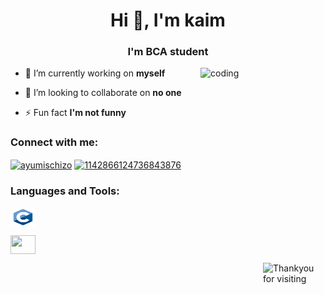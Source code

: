 <h1 align="center">Hi 👋, I'm kaim</h1>
<h3 align="center">I'm BCA student</h3>
<img align="right" alt="coding" src="https://cdna.artstation.com/p/assets/images/images/042/631/286/original/bryan-rodriguez-belchibia-1-rightspeed.gif?1635037562" width="200" height="150">

- 🔭 I’m currently working on **myself**

- 👯 I’m looking to collaborate on **no one**

- ⚡ Fun fact **I'm not funny**

<h3 align="left">Connect with me:</h3>
<p align="left">
<a href="https://twitter.com/ayumischizo" target="blank"><img align="center" src="https://www.lifewire.com/thmb/wpgtzWwjSr6d8Obl11uQgg0pD4s=/1500x0/filters:no_upscale():max_bytes(150000):strip_icc()/Twitter-and-X-4c4103f6bc3c42e0b7197b60a50317ca.jpg" alt="ayumischizo" height="30" width="40" /></a>
<a href="https://discord.gg/kaimaxgod" target="blank"><img align="center" src="https://images.unsplash.com/photo-1614680376739-414d95ff43df?q=80&w=1000&auto=format&fit=crop&ixlib=rb-4.0.3&ixid=M3wxMjA3fDB8MHxzZWFyY2h8Mnx8ZGlzY29yZHxlbnwwfHwwfHx8MA%3D%3D" alt="1142866124736843876" height="30" width="40" /></a>
</p>

<h3 align="left">Languages and Tools:</h3>
 <p align="left"> <a href="https://www.w3schools.com/c/c_intro.php" target="blank"> <img align="center" src="https://raw.githubusercontent.com/github/explore/f3e22f0dca2be955676bc70d6214b95b13354ee8/topics/c/c.png" height="30" width="40" /> </p> 
 <p align="left"> <a href="https://www.w3schools.com/html/" target="blank"> <img align="center" src="https://encrypted-tbn0.gstatic.com/images?q=tbn:ANd9GcTCE306XeWxLV9IBKXrAejOCNevi_BGpMb3EKtaSw_88h0DayKEoGeBs0JO4i08mwQuNNE&usqp=CAU" height="30" width="40" /> </p> 
 <img align="right" alt="Thankyou for visiting" src="https://media.tenor.com/AFiRjPJ3uwMAAAAj/emoji-smiley.gif" width="100" height="100">
 
 
 
